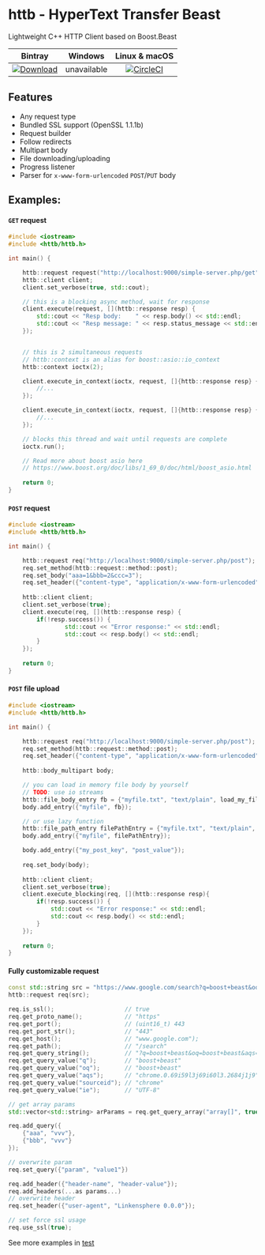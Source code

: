 # httb - HyperText Transfer Beast
Lightweight C++ HTTP Client based on Boost.Beast

| Bintray | Windows | Linux & macOS |
|:--------:|:---------:|:-----------------:|
|[ ![Download](https://api.bintray.com/packages/edwardstock/edwardstock/httb%3Aedwardstock/images/download.svg) ](https://bintray.com/edwardstock/edwardstock/httb%3Aedwardstock/_latestVersion)|unavailable|[![CircleCI](https://circleci.com/gh/edwardstock/httb/tree/master.svg?style=svg)](https://circleci.com/gh/edwardstock/httb/tree/master)|

## Features
 * Any request type
 * Bundled SSL support (OpenSSL 1.1.1b)
 * Request builder
 * Follow redirects
 * Multipart body
 * File downloading/uploading
 * Progress listener
 * Parser for `x-www-form-urlencoded` `POST`/`PUT` body
 
 
## Examples:

#### `GET` request
```cpp
#include <iostream>
#include <httb/httb.h>

int main() {

    httb::request request("http://localhost:9000/simple-server.php/get");
    httb::client client;
    client.set_verbose(true, std::cout);

    // this is a blocking async method, wait for response
    client.execute(request, [](httb::response resp) {
        std::cout << "Resp body:    " << resp.body() << std::endl;
        std::cout << "Resp message: " << resp.status_message << std::endl;
    });


    // this is 2 simultaneous requests
    // httb::context is an alias for boost::asio::io_context
    httb::context ioctx(2);

    client.execute_in_context(ioctx, request, []{httb::response resp} {
        //...
    });

    client.execute_in_context(ioctx, request, []{httb::response resp} {
        //...
    });

    // blocks this thread and wait until requests are complete
    ioctx.run();

    // Read more about boost asio here
    // https://www.boost.org/doc/libs/1_69_0/doc/html/boost_asio.html
    
    return 0;
}
```

#### `POST` request
```cpp
#include <iostream>
#include <httb/httb.h>

int main() {

    httb::request req("http://localhost:9000/simple-server.php/post");
    req.set_method(httb::request::method::post);
    req.set_body("aaa=1&bbb=2&ccc=3");
    req.set_header({"content-type", "application/x-www-form-urlencoded"});
    
    httb::client client;
    client.set_verbose(true);
    client.execute(req, [](httb::response resp) {
        if(!resp.success()) {
                std::cout << "Error response:" << std::endl;
                std::cout << resp.body() << std::endl;
        }
    });
    
    return 0;
}
```

#### `POST` file upload
```cpp
#include <iostream>
#include <httb/httb.h>

int main() {

    httb::request req("http://localhost:9000/simple-server.php/post");
    req.set_method(httb::request::method::post);
    req.set_header({"content-type", "application/x-www-form-urlencoded"});
    
    httb::body_multipart body;

    // you can load in memory file body by yourself
    // TODO: use io streams
    httb::file_body_entry fb = {"myfile.txt", "text/plain", load_my_file_to_string()};
    body.add_entry({"myfile", fb});

    // or use lazy function
    httb::file_path_entry filePathEntry = {"myfile.txt", "text/plain", "/path/to/file.txt"}
    body.add_entry({"myfile", filePathEntry});

    body.add_entry({"my_post_key", "post_value"});
    
    req.set_body(body);
    
    httb::client client;
    client.set_verbose(true);
    client.execute_blocking(req, [](httb::response resp){
        if(!resp.success()) {
            std::cout << "Error response:" << std::endl;
            std::cout << resp.body() << std::endl;
        }
    });
    
    return 0;
}
```

#### Fully customizable request
```cpp
const std::string src = "https://www.google.com/search?q=boost+beast&oq=boost+beast&aqs=chrome.0.69i59l3j69i60l3.2684j1j9&sourceid=chrome&ie=UTF-8";
httb::request req(src);

req.is_ssl();                    // true
req.get_proto_name();            // "https"
req.get_port();                  // (uint16_t) 443
req.get_port_str();              // "443"
req.get_host();                  // "www.google.com");
req.get_path();                  // "/search"
req.get_query_string();          // "?q=boost+beast&oq=boost+beast&aqs=chrome.0.69i59l3j69i60l3.2684j1j9&sourceid=chrome&ie=UTF-8");
req.get_query_value("q");        // "boost+beast"
req.get_query_value("oq");       // "boost+beast"
req.get_query_value("aqs");      // "chrome.0.69i59l3j69i60l3.2684j1j9"
req.get_query_value("sourceid"); // "chrome"
req.get_query_value("ie");       // "UTF-8"

// get array params
std::vector<std::string> arParams = req.get_query_array("array[]", true);

req.add_query({
    {"aaa", "vvv"},
    {"bbb", "vvv"}
});

// overwrite param
req.set_query({"param", "value1"})

req.add_header({"header-name", "header-value"});
req.add_headers(...as params...)
// overwrite header 
req.set_header({"user-agent", "Linkensphere 0.0.0"});

// set force ssl usage
req.use_ssl(true);
```

See more examples in [test](tests/HttpClientTest.cpp)

